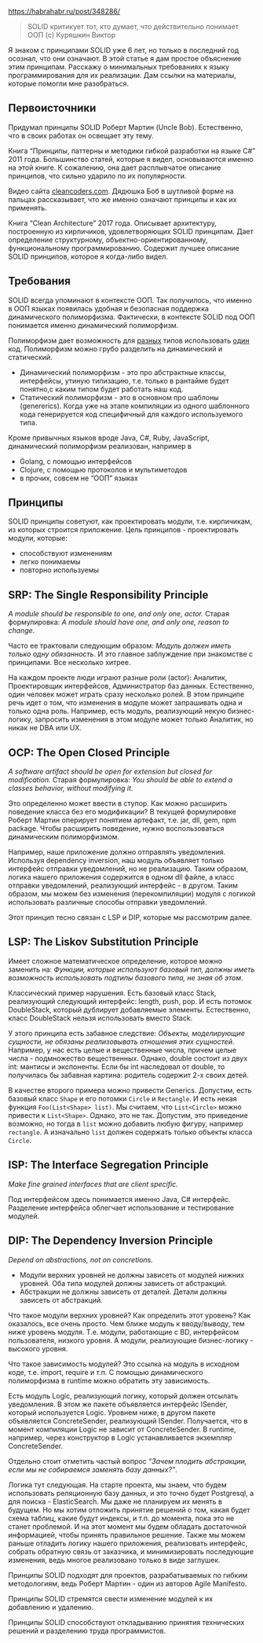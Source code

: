 https://habrahabr.ru/post/348286/


> SOLID критикует тот, кто думает, что действительно понимает ООП
> (c) Куряшкин Виктор

Я знаком с принципами SOLID уже 6 лет, но только в последний год осознал, что они означают. В этой статье я дам простое объяснение этим принципам. Расскажу о минимальных требованиях к языку программирования для их реализации. Дам ссылки на материалы, которые помогли мне разобраться.
<cut />

## Первоисточники
Придумал принципы SOLID Роберт Мартин (Uncle Bob). Естественно, что в своих работах он освещает эту тему.

Книга “Принципы, паттерны и методики гибкой разработки на языке C#” 2011 года. Большинство статей, которые я видел, основываются именно на этой книге. К сожалению, она дает расплывчатое описание принципов, что сильно ударило по их популярности.

Видео сайта [cleancoders.com](https://cleancoders.com/videos/clean-code/solid-principles). Дядюшка Боб в шутливой форме на пальцах рассказывает, что же именно означают принципы и как их применять.

Книга “Clean Architecture” 2017 года. Описывает архитектуру, построенную из кирпичиков, удовлетворяющих SOLID принципам. Дает определение структурному, объектно-ориентированному, функциональному программированию. Содержит лучшее описание SOLID принципов, которое я когда-либо видел.

## Требования
SOLID всегда упоминают в контексте ООП. Так получилось, что именно в ООП языках появилась удобная и безопасная поддержка динамического полиморфизма. Фактически, в контексте SOLID под ООП понимается именно динамический полиморфизм.

Полиморфизм дает возможность для <u>разных</u> типов использовать <u>один</u> код. 
Полиморфизм можно грубо разделить на динамический и статический. 
-  Динамический полиморфизм - это про абстрактные классы, интерфейсы, утиную типизацию, т.е. только в рантайме будет понятно,с каким типом будет работать наш код.
- Статический полиморфизм - это в основном про шаблоны (genererics). Когда уже на этапе компиляции из одного шаблонного кода генерируется код специфичный для каждого используемого типа.

Кроме привычных языков вроде Java, C#, Ruby, JavaScript, динамический полиморфизм реализован, например в 
- Golang, с помощью интерфейсов
- Clojure, с помощью протоколов и мультиметодов
- в прочих, совсем не “ООП” языках   

## Принципы
SOLID принципы советуют, как проектировать модули, т.е. кирпичикам, из которых строится приложение. Цель принципов - проектировать модули, которые:
- способствуют изменениям
- легко понимаемы
- повторно используемы

## SRP: The Single Responsibility Principle
*A module should be responsible to one, and only one, actor.*
Старая формулировка: *A module should have one, and only one, reason to change*.

Часто ее трактовали следующим образом: *Модуль должен иметь только одну обязанность*. И это главное заблуждение при знакомстве с принципами. Все несколько хитрее.

На каждом проекте люди играют разные роли (actor): Аналитик, Проектировщик интерфейсов, Администратор баз данных. Естественно, один человек может играть сразу несколько ролей. В этом принципе речь идет о том, что изменения в модуле может запрашивать одна и только одна роль. Например, есть модуль, реализующий некую бизнес-логику, запросить изменения в этом модуле может только Аналитик, но никак не DBA или UX.

## OCP: The Open Closed Principle
*A software artifact should be open for extension but closed for modification.*
Старая формулировка: *You should be able to extend a classes behavior, without modifying it*.

Это определенно может ввести в ступор. Как можно расширить поведение класса без его модификации? В текущей формулировке Роберт Мартин оперирует понятием артефакт, т.е. jar, dll, gem, npm package. Чтобы расширить поведение, нужно воспользоваться динамическим полиморфизмом.

Например, наше приложение должно отправлять уведомления. Используя dependency inversion, наш модуль объявляет только интерфейс отправки уведомлений, но не реализацию. Таким образом, логика нашего приложения содержится в одном dll файле, а класс отправки уведомлений, реализующий интерфейс - в другом. Таким образом, мы можем без изменения (перекомпиляции) модуля с логикой использовать различные способы отправки уведомлений.

Этот принцип тесно связан с LSP и DIP, которые мы рассмотрим далее.

## LSP: The Liskov Substitution Principle	
Имеет сложное математическое определение, которое можно заменить на: *Функции, которые используют базовый тип, должны иметь возможность использовать подтипы базового типа, не зная об этом*.

Классический пример нарушения. Есть базовый класс Stack, реализующий следующий интерфейс: length, push, pop. И есть потомок DoubleStack, который дублирует добавляемые элементы. Естественно, класс DoubleStack нельзя использовать вместо Stack.

У этого принципа есть забавное следствие: *Объекты, моделирующие сущности, не обязаны реализовывать отношения этих сущностей*. Например, у нас есть целые и вещественные числа, причем целые числа - подмножество вещественных. Однако, double состоит из двух int: мантисы и экспоненты. Если бы int наследовал от double, то получилась бы забавная картина: родитель содержит 2-х своих детей.

В качестве второго примера можно привести Generics. Допустим, есть базовый класс `Shape` и его потомки `Circle` и `Rectangle`. И есть некая функция `Foo(List<Shape> list)`. Мы считаем, что `List<Circle>` можно привести к `List<Shape>`. Однако, это не так. Допустим, это приведение возможно, но тогда в `list` можно добавить любую фигуру, например `rectangle`. А изначально `list` должен содержать только объекты класса `Circle`.

## ISP: The Interface Segregation Principle	
*Make fine grained interfaces that are client specific.*

Под интерфейсом здесь понимается именно Java, C# интерфейс. Разделение интерфейса облегчает использование и тестирование модулей. 

## DIP: The Dependency Inversion Principle
*Depend on abstractions, not on concretions.*

- Модули верхних уровней не должны зависеть от модулей нижних уровней. Оба типа модулей должны зависеть от абстракций.
- Абстракции не должны зависеть от деталей. Детали должны зависеть от абстракций.

Что такое модули верхних уровней? Как определить этот уровень? Как оказалось, все очень просто. Чем ближе модуль к вводу/выводу, тем ниже уровень модуля. Т.е. модули, работающие с BD, интерфейсом пользователя, низкого уровня. А модули, реализующие бизнес-логику - высокого уровня.

Что такое зависимость модулей? Это ссылка на модуль в исходном коде, т.е. import, require и т.п. С помощью динамического полиморфизма в runtime можно обратить эту зависимость.

Есть модуль Logic, реализующий логику, который должен отсылать уведомления. В этом же пакете объявляется интерфейс ISender, который используется Logic. Уровнем ниже, в другом пакете объявляется ConcreteSender, реализующий ISender. Получается, что в момент компиляции Logic не зависит от ConcreteSender. В runtime, например, через конструктор в Logic устанавливается экземпляр ConcreteSender.

Отдельно стоит отметить частый вопрос *“Зачем плодить абстракции, если мы не собираемся заменять базу данных?”*.

Логика тут следующая. На старте проекта, мы знаем, что будем использовать реляционную базу данных, и это точно будет Postgresql, а для поиска - ElasticSearch. Мы даже не планируем их менять в будущем. Но мы хотим отложить принятие решений о том, какая будет схема таблиц, какие будут индексы, и т.п. до момента, пока это не станет проблемой. И на этот момент мы будем обладать достаточной информацией, чтобы принять правильное решение. Также мы можем раньше отладить логику нашего приложения, реализовать интерфейс, собрать обратную связь от заказчика, и минимизировать последующие изменения, ведь многое реализовано только в виде заглушек.

Принципы SOLID подходят для проектов, разрабатываемых по гибким методологиям, ведь Роберт Мартин - один из авторов Agile Manifesto.

Принципы SOLID стремятся свести изменение модулей к их добавлению и удалению. 

Принципы SOLID способствуют откладыванию принятия технических решений и разделению труда программистов.
